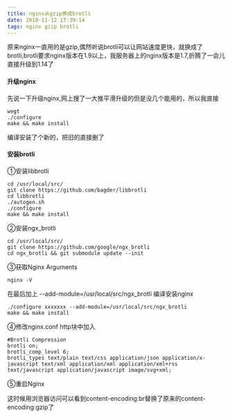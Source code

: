 ```yaml
---
title: nginx从gzip换成brotli
date: 2018-11-12 17:39:14
tags: nginx gzip brotli
---
```

原来nginx一直用的是gzip,偶然听说brotli可以让网站速度更快，就换成了brotli,brotli要求nginx版本在1.9以上，我服务器上的nginx版本是1.7,折腾了一会儿直接升级到1.14了
<!--more-->
#### 升级nginx
先说一下升级nginx,网上搜了一大推平滑升级的但是没几个能用的，所以我直接
```
wegt 
./configure
make && make install
```
编译安装了个新的，把旧的直接删了

#### 安装brotli
①安装libbrotli

```
cd /usr/local/src/
git clone https://github.com/bagder/libbrotli
cd libbrotli
./autogen.sh
./configure
make && make install
```
②安装ngx_brotli

```
cd /usr/local/src/
git clone https://github.com/google/ngx_brotli
cd ngx_brotli && git submodule update --init
```

③获取Nginx Arguments

```
nginx -V
```
在最后加上 --add-module=/usr/local/src/ngx_brotli
编译安装nginx

```
./configure xxxxxxx --add-module=/usr/local/src/ngx_brotli
make && make install
```
④修改nginx.conf
http块中加入

```
#Brotli Compression
brotli on;
brotli_comp_level 6;
brotli_types text/plain text/css application/json application/x-javascript text/xml application/xml application/xml+rss text/javascript application/javascript image/svg+xml;
```
⑤重启Nginx

这时候用浏览器访问可以看到content-encoding:br替换了原来的content-encoding:gzip了


